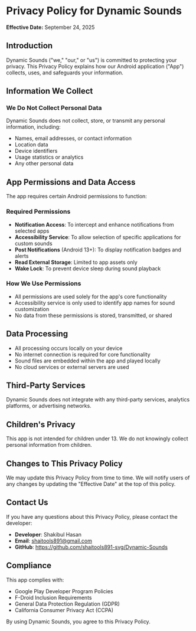 # Privacy Policy for Dynamic Sounds

**Effective Date:** September 24, 2025

## Introduction

Dynamic Sounds ("we," "our," or "us") is committed to protecting your privacy. This Privacy Policy explains how our Android application ("App") collects, uses, and safeguards your information.

## Information We Collect

### We Do Not Collect Personal Data
Dynamic Sounds does not collect, store, or transmit any personal information, including:
- Names, email addresses, or contact information
- Location data
- Device identifiers
- Usage statistics or analytics
- Any other personal data

## App Permissions and Data Access

The app requires certain Android permissions to function:

### Required Permissions
- **Notification Access**: To intercept and enhance notifications from selected apps
- **Accessibility Service**: To allow selection of specific applications for custom sounds
- **Post Notifications** (Android 13+): To display notification badges and alerts
- **Read External Storage**: Limited to app assets only
- **Wake Lock**: To prevent device sleep during sound playback

### How We Use Permissions
- All permissions are used solely for the app's core functionality
- Accessibility service is only used to identify app names for sound customization
- No data from these permissions is stored, transmitted, or shared

## Data Processing

- All processing occurs locally on your device
- No internet connection is required for core functionality
- Sound files are embedded within the app and played locally
- No cloud services or external servers are used

## Third-Party Services

Dynamic Sounds does not integrate with any third-party services, analytics platforms, or advertising networks.

## Children's Privacy

This app is not intended for children under 13. We do not knowingly collect personal information from children.

## Changes to This Privacy Policy

We may update this Privacy Policy from time to time. We will notify users of any changes by updating the "Effective Date" at the top of this policy.

## Contact Us

If you have any questions about this Privacy Policy, please contact the developer:
- **Developer**: Shakibul Hasan
- **Email**: shaitools891@gmail.com
- **GitHub**: https://github.com/shaitools891-svg/Dynamic-Sounds

## Compliance

This app complies with:
- Google Play Developer Program Policies
- F-Droid Inclusion Requirements
- General Data Protection Regulation (GDPR)
- California Consumer Privacy Act (CCPA)

By using Dynamic Sounds, you agree to this Privacy Policy.